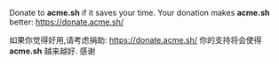 Donate to **acme.sh** if it saves your time. Your donation makes **acme.sh** better: https://donate.acme.sh/

如果你觉得好用,请考虑捐助: https://donate.acme.sh/
你的支持将会使得 **acme.sh** 越来越好.
感谢